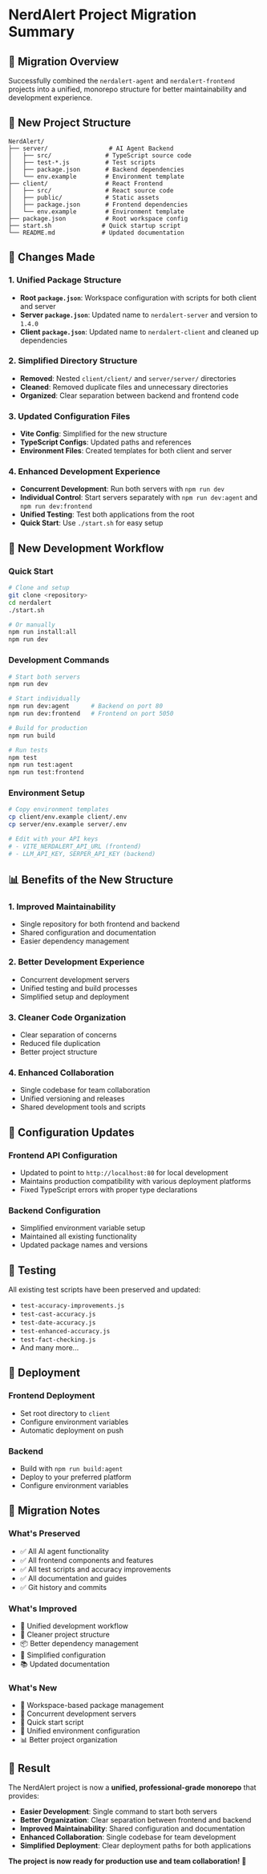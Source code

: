 # NerdAlert Project Migration Summary

## 🎯 Migration Overview

Successfully combined the `nerdalert-agent` and `nerdalert-frontend` projects into a unified, monorepo structure for better maintainability and development experience.

## 📁 New Project Structure

```
NerdAlert/
├── server/                 # AI Agent Backend
│   ├── src/               # TypeScript source code
│   ├── test-*.js          # Test scripts
│   ├── package.json       # Backend dependencies
│   └── env.example        # Environment template
├── client/                # React Frontend
│   ├── src/               # React source code
│   ├── public/            # Static assets
│   ├── package.json       # Frontend dependencies
│   └── env.example        # Environment template
├── package.json           # Root workspace config
├── start.sh              # Quick startup script
└── README.md             # Updated documentation
```

## 🔄 Changes Made

### 1. **Unified Package Structure**
- **Root `package.json`**: Workspace configuration with scripts for both client and server
- **Server `package.json`**: Updated name to `nerdalert-server` and version to `1.4.0`
- **Client `package.json`**: Updated name to `nerdalert-client` and cleaned up dependencies

### 2. **Simplified Directory Structure**
- **Removed**: Nested `client/client/` and `server/server/` directories
- **Cleaned**: Removed duplicate files and unnecessary directories
- **Organized**: Clear separation between backend and frontend code

### 3. **Updated Configuration Files**
- **Vite Config**: Simplified for the new structure
- **TypeScript Configs**: Updated paths and references
- **Environment Files**: Created templates for both client and server

### 4. **Enhanced Development Experience**
- **Concurrent Development**: Run both servers with `npm run dev`
- **Individual Control**: Start servers separately with `npm run dev:agent` and `npm run dev:frontend`
- **Unified Testing**: Test both applications from the root
- **Quick Start**: Use `./start.sh` for easy setup

## 🚀 New Development Workflow

### Quick Start
```bash
# Clone and setup
git clone <repository>
cd nerdalert
./start.sh

# Or manually
npm run install:all
npm run dev
```

### Development Commands
```bash
# Start both servers
npm run dev

# Start individually
npm run dev:agent      # Backend on port 80
npm run dev:frontend   # Frontend on port 5050

# Build for production
npm run build

# Run tests
npm test
npm run test:agent
npm run test:frontend
```

### Environment Setup
```bash
# Copy environment templates
cp client/env.example client/.env
cp server/env.example server/.env

# Edit with your API keys
# - VITE_NERDALERT_API_URL (frontend)
# - LLM_API_KEY, SERPER_API_KEY (backend)
```

## 📊 Benefits of the New Structure

### 1. **Improved Maintainability**
- Single repository for both frontend and backend
- Shared configuration and documentation
- Easier dependency management

### 2. **Better Development Experience**
- Concurrent development servers
- Unified testing and build processes
- Simplified setup and deployment

### 3. **Cleaner Code Organization**
- Clear separation of concerns
- Reduced file duplication
- Better project structure

### 4. **Enhanced Collaboration**
- Single codebase for team collaboration
- Unified versioning and releases
- Shared development tools and scripts

## 🔧 Configuration Updates

### Frontend API Configuration
- Updated to point to `http://localhost:80` for local development
- Maintains production compatibility with various deployment platforms
- Fixed TypeScript errors with proper type declarations

### Backend Configuration
- Simplified environment variable setup
- Maintained all existing functionality
- Updated package names and versions

## 🧪 Testing

All existing test scripts have been preserved and updated:
- `test-accuracy-improvements.js`
- `test-cast-accuracy.js`
- `test-date-accuracy.js`
- `test-enhanced-accuracy.js`
- `test-fact-checking.js`
- And many more...

## 🚀 Deployment

### Frontend Deployment
- Set root directory to `client`
- Configure environment variables
- Automatic deployment on push

### Backend
- Build with `npm run build:agent`
- Deploy to your preferred platform
- Configure environment variables

## 📝 Migration Notes

### What's Preserved
- ✅ All AI agent functionality
- ✅ All frontend components and features
- ✅ All test scripts and accuracy improvements
- ✅ All documentation and guides
- ✅ Git history and commits

### What's Improved
- 🚀 Unified development workflow
- 🧹 Cleaner project structure
- 📦 Better dependency management
- 🔧 Simplified configuration
- 📚 Updated documentation

### What's New
- 🎯 Workspace-based package management
- 🚀 Concurrent development servers
- 📝 Quick start script
- 🔧 Unified environment configuration
- 📊 Better project organization

## 🎉 Result

The NerdAlert project is now a **unified, professional-grade monorepo** that provides:

- **Easier Development**: Single command to start both servers
- **Better Organization**: Clear separation between frontend and backend
- **Improved Maintainability**: Shared configuration and documentation
- **Enhanced Collaboration**: Single codebase for team development
- **Simplified Deployment**: Clear deployment paths for both applications

**The project is now ready for production use and team collaboration!** 🚀 